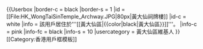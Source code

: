 {{Userbox
  |border-c = black
  |border-s = 1
  |id       = [[File:HK_WongTaiSinTemple_Archway.JPG|80px|黃大仙祠牌樓]]
  |id-c     = white
  |info     = 該用戶居住於'''[[黃大仙區|{{color|black|黃大仙區}}]]'''。
  |info-c   = pink<!-- 接近所屬區議會標誌、方便閱讀及辨識的替代顏色 -->
  |info-fc  = black
  |info-s   = 10
  |usercategory = 黃大仙區維基人
}}<noinclude>[[Category:香港用戶框模板]]</noinclude>
